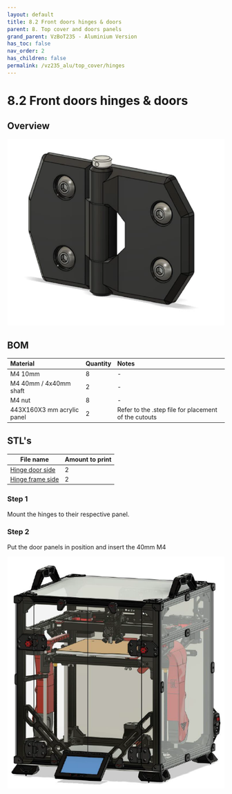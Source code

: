 ```yaml
---
layout: default
title: 8.2 Front doors hinges & doors
parent: 8. Top cover and doors panels
grand_parent: VzBoT235 - Aluminium Version
has_toc: false
nav_order: 2
has_children: false
permalink: /vz235_alu/top_cover/hinges
---
```


# 8.2 Front doors hinges & doors

## Overview
![Overview](../../assets/images/manual/vz235_printed/top_cover/door_hinges.png)
<br>

## BOM

| Material        | Quantity          | Notes |
|:-------------|:------------------|:------|
| M4 10mm | 8 | - |
| M4 40mm / 4x40mm shaft | 2 | - |
| M4 nut | 8 | - |
| 443X160X3 mm acrylic panel | 2 | Refer to the .step file for placement of the cutouts |

## STL's

| File name | Amount to print |
|-----------|-----------------|
| <a href="https://github.com/VzBoT3D/VzBoT-Vz235/blob/main/Assemblies%20%26%20STL/Frame/Frame%20brace.stl" target="_blank">Hinge door side</a> | 2 |
| <a href="https://github.com/VzBoT3D/VzBoT-Vz235/blob/main/Assemblies%20%26%20STL/Frame/Frame%20brace.stl" target="_blank">Hinge frame side</a> | 2 |

### Step 1
Mount the hinges to their respective panel.

### Step 2
Put the door panels in position and insert the 40mm M4
<br>

![Doors](../../assets/images/manual/vz235_printed/top_cover/doors.png)